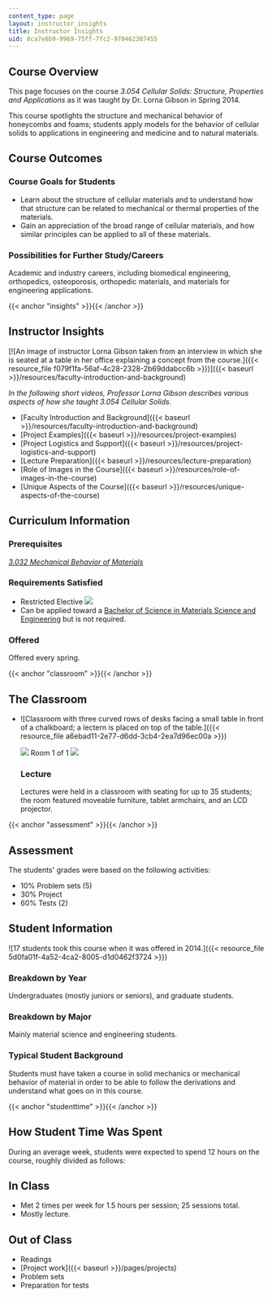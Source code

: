 ```yaml
---
content_type: page
layout: instructor_insights
title: Instructor Insights
uid: 8ca7e8b9-9969-75ff-7fc2-970462307455
---
```


Course Overview
---------------

This page focuses on the course _3.054 Cellular Solids: Structure, Properties and Applications_ as it was taught by Dr. Lorna Gibson in Spring 2014.

This course spotlights the structure and mechanical behavior of honeycombs and foams; students apply models for the behavior of cellular solids to applications in engineering and medicine and to natural materials.

Course Outcomes
---------------

### Course Goals for Students

*   Learn about the structure of cellular materials and to understand how that structure can be related to mechanical or thermal properties of the materials.
*   Gain an appreciation of the broad range of cellular materials, and how similar principles can be applied to all of these materials.

### Possibilities for Further Study/Careers

Academic and industry careers, including biomedical engineering, orthopedics, osteoporosis, orthopedic materials, and materials for engineering applications.

{{< anchor "insights" >}}{{< /anchor >}}

Instructor Insights
-------------------

[![An image of instructor Lorna Gibson taken from an interview in which she is seated at a table in her office explaining a concept from the course.]({{< resource_file f079f1fa-56af-4c28-2328-2b69ddabcc6b >}})]({{< baseurl >}}/resources/faculty-introduction-and-background)

_In the following short videos, Professor Lorna Gibson describes various aspects of how she taught _3.054 Cellular Solids_._

*   [Faculty Introduction and Background]({{< baseurl >}}/resources/faculty-introduction-and-background)
*   [Project Examples]({{< baseurl >}}/resources/project-examples)
*   [Project Logistics and Support]({{< baseurl >}}/resources/project-logistics-and-support)
*   [Lecture Preparation]({{< baseurl >}}/resources/lecture-preparation)
*   [Role of Images in the Course]({{< baseurl >}}/resources/role-of-images-in-the-course)
*   [Unique Aspects of the Course]({{< baseurl >}}/resources/unique-aspects-of-the-course)

Curriculum Information
----------------------

### Prerequisites

[_3.032 Mechanical Behavior of Materials_](/courses/3-032-mechanical-behavior-of-materials-fall-2007)

### Requirements Satisfied

*   Restricted Elective ![](/images/educator/icon-question-rest.png)
*   Can be applied toward a [Bachelor of Science in Materials Science and Engineering](http://web.mit.edu/catalog/degre.engin.ch3.html#three) but is not required.

### Offered

Offered every spring.

{{< anchor "classroom" >}}{{< /anchor >}}

The Classroom
-------------

*   ![Classroom with three curved rows of desks facing a small table in front of a chalkboard; a lectern is placed on top of the table.]({{< resource_file a6ebad11-2e77-d6dd-3cb4-2ea7d96ec00a >}})
    
    ![](/images/educator/classroom_prev_dim.png) Room 1 of 1 ![](/images/educator/classroom_next_dim.png)
    
    ### Lecture
    
    Lectures were held in a classroom with seating for up to 35 students; the room featured moveable furniture, tablet armchairs, and an LCD projector.
    

{{< anchor "assessment" >}}{{< /anchor >}}

Assessment
----------

The students' grades were based on the following activities:

- 10% Problem sets (5)
- 30% Project
- 60% Tests (2)

Student Information
-------------------

![17 students took this course when it was offered in 2014.]({{< resource_file 5d0fa01f-4a52-4ca2-8005-d1d0462f3724 >}})

### Breakdown by Year

Undergraduates (mostly juniors or seniors), and graduate students.

### Breakdown by Major

Mainly material science and engineering students.

### Typical Student Background

Students must have taken a course in solid mechanics or mechanical behavior of material in order to be able to follow the derivations and understand what goes on in this course.

{{< anchor "studenttime" >}}{{< /anchor >}}

How Student Time Was Spent
--------------------------

During an average week, students were expected to spend 12 hours on the course, roughly divided as follows:

In Class
--------

*   Met 2 times per week for 1.5 hours per session; 25 sessions total.
*   Mostly lecture.

Out of Class
------------

*   Readings
*   [Project work]({{< baseurl >}}/pages/projects)
*   Problem sets
*   Preparation for tests